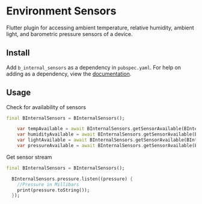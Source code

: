 # Environment Sensors


Flutter plugin for accessing ambient temperature, relative humidity, ambient light, and barometric pressure sensors of a device.
## Install
Add ```b_internal_sensors``` as a dependency in  `pubspec.yaml`.
For help on adding as a dependency, view the [documentation](https://flutter.io/using-packages/).

## Usage
Check for availability of sensors
```dart
final BInternalSensors = BInternalSensors();   

    var tempAvailable = await BInternalSensors.getSensorAvailable(BInternalSensorType.AmbientTemperature);
    var humidityAvailable = await BInternalSensors.getSensorAvailable(BInternalSensorType.Humidity);
    var lightAvailable = await BInternalSensors.getSensorAvailable(BInternalSensorType.Light);
    var pressureAvailable = await BInternalSensors.getSensorAvailable(BInternalSensorType.Pressure);
```

Get sensor stream
```dart
final BInternalSensors = BInternalSensors();

  BInternalSensors.pressure.listen((pressure) {
    //Pressure in Millibars
    print(pressure.toString());
  });
```


